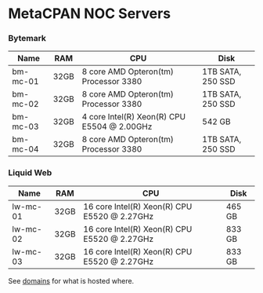 # MetaCPAN NOC Servers

### Bytemark

Name | RAM | CPU | Disk
-----|-----|-----|-----
bm-mc-01 | 32GB | 8 core AMD Opteron(tm) Processor 3380  | 1TB SATA, 250 SSD
bm-mc-02 | 32GB | 8 core AMD Opteron(tm) Processor 3380 | 1TB SATA, 250 SSD
bm-mc-03 | 32GB | 4 core Intel(R) Xeon(R) CPU E5504  @ 2.00GHz | 542 GB
bm-mc-04 | 32GB | 8 core AMD Opteron(tm) Processor 3380 | 1TB SATA, 250 SSD

### Liquid Web 

Name | RAM | CPU | Disk
-----|-----|-----|-----
lw-mc-01 | 32GB | 16 core Intel(R) Xeon(R) CPU E5520  @ 2.27GHz | 465 GB
lw-mc-02 | 32GB | 16 core Intel(R) Xeon(R) CPU E5520  @ 2.27GHz | 833 GB
lw-mc-03 | 32GB | 16 core Intel(R) Xeon(R) CPU E5520  @ 2.27GHz | 833 GB

See [domains](https://github.com/CPAN-API/network-infrastructure/blob/master/domains.md) for what
is hosted where.
